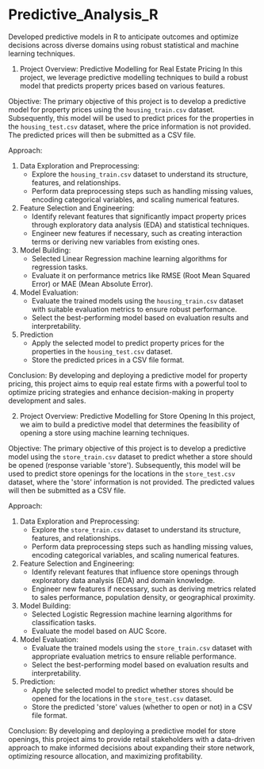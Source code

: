 # Predictive_Analysis_R
Developed predictive models in R to anticipate outcomes and optimize decisions across diverse domains using robust statistical and machine learning techniques.

1.	Project Overview: Predictive Modelling for Real Estate Pricing
In this project, we leverage predictive modelling techniques to build a robust model that predicts property prices based on various features.

Objective:
The primary objective of this project is to develop a predictive model for property prices using the `housing_train.csv` dataset. Subsequently, this model will be used to predict prices for the properties in the `housing_test.csv` dataset, where the price information is not provided. The predicted prices will then be submitted as a CSV file.

Approach:
1. Data Exploration and Preprocessing:
   - Explore the `housing_train.csv` dataset to understand its structure, features, and relationships.
   - Perform data preprocessing steps such as handling missing values, encoding categorical variables, and scaling numerical features.
2. Feature Selection and Engineering:
   - Identify relevant features that significantly impact property prices through exploratory data analysis (EDA) and statistical techniques.
   - Engineer new features if necessary, such as creating interaction terms or deriving new variables from existing ones.
3. Model Building:
   - Selected Linear Regression machine learning algorithms for regression tasks.
   - Evaluate it on performance metrics like RMSE (Root Mean Squared Error) or MAE (Mean Absolute Error).
4. Model Evaluation:
   - Evaluate the trained models using the `housing_train.csv` dataset with suitable evaluation metrics to ensure robust performance.
   - Select the best-performing model based on evaluation results and interpretability.
5. Prediction 
   - Apply the selected model to predict property prices for the properties in the `housing_test.csv` dataset.
   - Store the predicted prices in a CSV file format.

Conclusion:
By developing and deploying a predictive model for property pricing, this project aims to equip real estate firms with a powerful tool to optimize pricing strategies and enhance decision-making in property development and sales.



2.	Project Overview: Predictive Modelling for Store Opening
In this project, we aim to build a predictive model that determines the feasibility of opening a store using machine learning techniques.

Objective:
The primary objective of this project is to develop a predictive model using the `store_train.csv` dataset to predict whether a store should be opened (response variable 'store'). Subsequently, this model will be used to predict store openings for the locations in the `store_test.csv` dataset, where the 'store' information is not provided. The predicted values will then be submitted as a CSV file.

Approach:
1. Data Exploration and Preprocessing:
   - Explore the `store_train.csv` dataset to understand its structure, features, and relationships.
   - Perform data preprocessing steps such as handling missing values, encoding categorical variables, and scaling numerical features.
2. Feature Selection and Engineering:
   - Identify relevant features that influence store openings through exploratory data analysis (EDA) and domain knowledge.
   - Engineer new features if necessary, such as deriving metrics related to sales performance, population density, or geographical proximity.
3. Model Building:
   - Selected Logistic Regression machine learning algorithms for classification tasks. 
   - Evaluate the model based on AUC Score.
4. Model Evaluation:
   - Evaluate the trained models using the `store_train.csv` dataset with appropriate evaluation metrics to ensure reliable performance.
   - Select the best-performing model based on evaluation results and interpretability.
5. Prediction:
   - Apply the selected model to predict whether stores should be opened for the locations in the `store_test.csv` dataset.
   - Store the predicted 'store' values (whether to open or not) in a CSV file format.

Conclusion:
By developing and deploying a predictive model for store openings, this project aims to provide retail stakeholders with a data-driven approach to make informed decisions about expanding their store network, optimizing resource allocation, and maximizing profitability.
